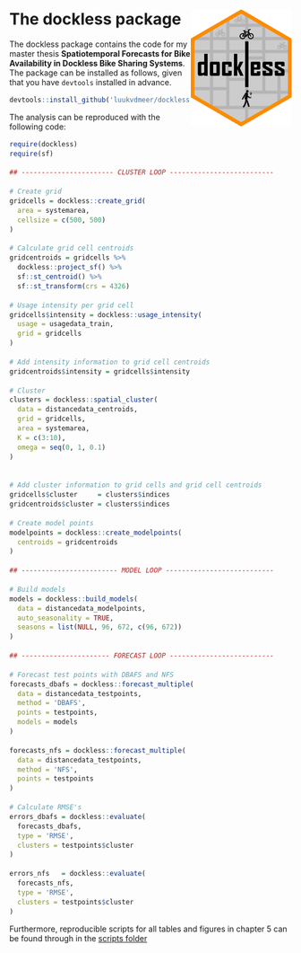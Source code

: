 
The dockless package <img src="hex/hexagon.png" align="right" width="180" />
============================================================================

The dockless package contains the code for my master thesis **Spatiotemporal Forecasts for Bike Availability in Dockless Bike Sharing Systems**. The package can be installed as follows, given that you have `devtools` installed in advance.

``` r
devtools::install_github('luukvdmeer/dockless')
```

The analysis can be reproduced with the following code:

``` r
require(dockless)
require(sf)

## ----------------------- CLUSTER LOOP --------------------------

# Create grid
gridcells = dockless::create_grid(
  area = systemarea,
  cellsize = c(500, 500)
)

# Calculate grid cell centroids
gridcentroids = gridcells %>%
  dockless::project_sf() %>%
  sf::st_centroid() %>%
  sf::st_transform(crs = 4326)

# Usage intensity per grid cell
gridcells$intensity = dockless::usage_intensity(
  usage = usagedata_train,
  grid = gridcells
)

# Add intensity information to grid cell centroids
gridcentroids$intensity = gridcells$intensity

# Cluster
clusters = dockless::spatial_cluster(
  data = distancedata_centroids,
  grid = gridcells,
  area = systemarea,
  K = c(3:10),
  omega = seq(0, 1, 0.1)
)


# Add cluster information to grid cells and grid cell centroids
gridcells$cluster     = clusters$indices
gridcentroids$cluster = clusters$indices

# Create model points
modelpoints = dockless::create_modelpoints(
  centroids = gridcentroids
)

## ------------------------ MODEL LOOP ---------------------------

# Build models
models = dockless::build_models(
  data = distancedata_modelpoints,
  auto_seasonality = TRUE,
  seasons = list(NULL, 96, 672, c(96, 672))
)

## ---------------------- FORECAST LOOP --------------------------

# Forecast test points with DBAFS and NFS
forecasts_dbafs = dockless::forecast_multiple(
  data = distancedata_testpoints,
  method = 'DBAFS',
  points = testpoints,
  models = models
)

forecasts_nfs = dockless::forecast_multiple(
  data = distancedata_testpoints,
  method = 'NFS',
  points = testpoints
)

# Calculate RMSE's
errors_dbafs = dockless::evaluate(
  forecasts_dbafs,
  type = 'RMSE',
  clusters = testpoints$cluster
)

errors_nfs   = dockless::evaluate(
  forecasts_nfs,
  type = 'RMSE',
  clusters = testpoints$cluster
)
```

Furthermore, reproducible scripts for all tables and figures in chapter 5 can be found through in the [scripts folder](https://github.com/luukvdmeer/dockless/tree/master/scripts)
